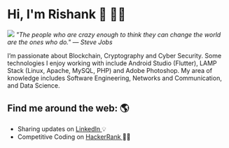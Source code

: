 # Hi, I'm Rishank :wave: :technologist:
![](https://komarev.com/ghpvc/?username=RishankPratik&color=blue)
_"The people who are crazy enough to think they can change the world are the ones who do." — Steve Jobs_

I’m passionate about Blockchain, Cryptography and Cyber Security. Some technologies I enjoy working with include Android Studio (Flutter), LAMP Stack (Linux, Apache, MySQL, PHP) and Adobe Photoshop. My area of knowledge includes Software Engineering, Networks and Communication, and Data Science. 

## Find me around the web: :earth_americas:
- Sharing updates on <a href="https://www.linkedin.com/in/rishank-pratik-9b1a35129/"> LinkedIn </a> :bulb:
- Competitive Coding on <a href="https://www.hackerrank.com/rishankp22?h_r=internal-search&hr_r=1"> HackerRank </a> :man_technologist:

